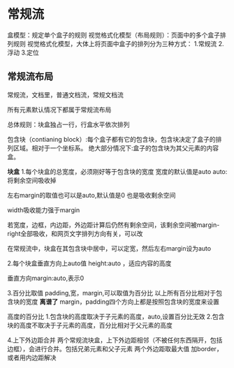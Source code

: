 # 常规流
盒模型：规定单个盒子的规则
视觉格式化模型（布局规则）：页面中的多个盒子排列规则
 视觉格式化模型，大体上将页面中盒子的排列分为三种方式：
 1.常规流
 2.浮动
 3.定位

## 常规流布局
常规流，文档里，普通文档流，常规文档流

所有元素默认情况下都属于常规流布局

总体规则：块盒独占一行，行盒水平依次排列

包含块（contianing block）:每个盒子都有它的包含块，包含块决定了盒子的排列区域。相对于一个坐标系。
绝大部分情况下:盒子的包含块为其父元素的内容盒。

**块盒**
1.每个块盒的总宽度，必须刚好等于包含块的宽度
宽度的默认值是auto
auto:将剩余空间吸收掉

左右margin的取值也可以是auto,默认值是0
也是吸收剩余空间

width吸收能力强于margin

若宽度，边框，内边距，外边距计算后仍然有剩余空间，该剩余空间被margin-right全部吸收，和网页文字排列方向有关，可以改

在常规流中，块盒在其包含块中居中，可以定宽，然后左右margin设为auto

2.每个块盒垂直方向上auto值
height:auto  ，适应内容的高度

垂直方向margin:auto,表示0

3.百分比取值
padding,宽，margin,可以取值为百分比
以上所有百分比相对于包含块的宽度
**离谱了**
margin，padding四个方向上都是按照包含块的宽度来设置

高度的百分比
1.包含块的高度取决于子元素的高度，auto,设置百分比无效
2.包含块的高度不取决于子元素的高度，百分比相对于父元素的高度

4.上下外边距合并
两个常规流块盒，上下外边距相邻（不被任何东西隔开，包括边框），会进行合并。包括兄弟元素和父子元素
两个外边距取最大值
加border，或者用内边距解决

